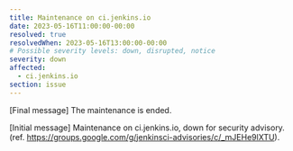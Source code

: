 ```yaml
---
title: Maintenance on ci.jenkins.io
date: 2023-05-16T11:00:00-00:00
resolved: true
resolvedWhen: 2023-05-16T13:00:00-00:00
# Possible severity levels: down, disrupted, notice
severity: down
affected:
  - ci.jenkins.io
section: issue
---
```


[Final message]
The maintenance is ended.

[Initial message]
Maintenance on ci.jenkins.io, down for security advisory. (ref. <https://groups.google.com/g/jenkinsci-advisories/c/_mJEHe9lXTU>).
